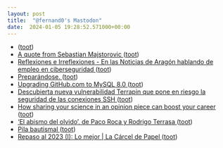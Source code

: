 ```yaml
---
layout: post
title:  "@fernand0's Mastodon"
date:  2024-01-05 19:28:52.571000+00:00
---
```

*  [ ](https://mastodon.social/users/fernand0/statuses/111704993445541884/activity) ([toot](https://mastodon.social/users/fernand0/statuses/111704993445541884/activity))
*  [A quote from Sebastian Majstorovic ](https://simonwillison.net/2023/Dec/8/sebastian-majstorovic) ([toot](https://mastodon.social/@fernand0/111704827747114334))
*  [
         Reflexiones e Irreflexiones - En las Noticias de Aragón hablando de empleo en ciberseguridad
       ](http://fernand0.blogalia.com//historias/7880) ([toot](https://mastodon.social/@fernand0/111704555560060693))
*  [Preparándose. ](https://avecesunafoto.wordpress.com/2024/01/05/preparandose) ([toot](https://mastodon.social/@fernand0/111704530230163481))
*  [Upgrading GitHub.com to MySQL 8.0 ](https://github.blog/2023-12-07-upgrading-github-com-to-mysql-8-0) ([toot](https://mastodon.social/@fernand0/111704523235697862))
*  [Descubierta nueva vulnerabilidad Terrapin que pone en riesgo la seguridad de las conexiones SSH ](https://unaaldia.hispasec.com/2024/01/descubierta-nueva-vulnerabilidad-terrapin-que-pone-en-riesgo-la-seguridad-de-las-conexiones-ssh.htm) ([toot](https://mastodon.social/@fernand0/111704233991020256))
*  [How sharing your science in an opinion piece can boost your career ](https://www.nature.com/articles/d41586-023-04091-) ([toot](https://mastodon.social/@fernand0/111704064557307705))
*  [‘El abismo del olvido’, de Paco Roca y Rodrigo Terrasa ](https://comicparatodos.wordpress.com/2024/01/02/el-abismo-del-olvido-de-paco-roca-y-rodrigo-terrasa) ([toot](https://mastodon.social/@fernand0/111703421427631148))
*  [Pila bautismal ](https://www.flickr.com/photos/fernand0/53419813911) ([toot](https://mastodon.social/@fernand0/111703189172810558))
*  [Repaso al 2023 (I): Lo mejor \| La Cárcel de Papel ](https://www.lacarceldepapel.com/2024/01/02/22291) ([toot](https://mastodon.social/@fernand0/111703101730845394))
